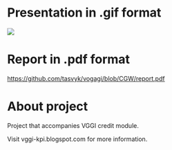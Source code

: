 # Presentation in .gif format
![](https://github.com/tasvyk/vogagi/blob/CGW/demo.gif?raw=true)

# Report in .pdf format
https://github.com/tasvyk/vogagi/blob/CGW/report.pdf

# About project
Project that accompanies VGGI credit module.

Visit vggi-kpi.blogspot.com for more information.
